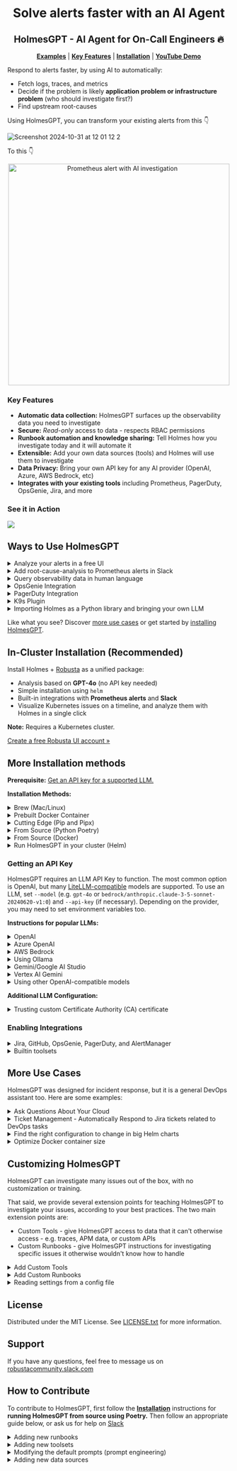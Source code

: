 <div align="center">
  <h1 align="center">Solve alerts faster with an AI Agent</h1>
  <h2 align="center">HolmesGPT - AI Agent for On-Call Engineers 🔥</h2>
  <p align="center">
    <a href="#ways-to-use-holmesgpt"><strong>Examples</strong></a> |
    <a href="#key-features"><strong>Key Features</strong></a> |
    <a href="#installation"><strong>Installation</strong></a> |
    <a href="https://www.youtube.com/watch?v=TfQfx65LsDQ"><strong>YouTube Demo</strong></a>
  </p>
</div>

Respond to alerts faster, by using AI to automatically:

* Fetch logs, traces, and metrics
* Decide if the problem is likely **application problem or infrastructure problem** (who should investigate first?)
* Find upstream root-causes

Using HolmesGPT, you can transform your existing alerts from this 👇

![Screenshot 2024-10-31 at 12 01 12 2](https://github.com/user-attachments/assets/931ebd71-ccd2-4b7b-969d-a061a99cec2d)

To this 👇

<div align="center">
  <img src="https://github.com/user-attachments/assets/238d385c-70b5-4f41-a3cd-b7785f49d74c" alt="Prometheus alert with AI investigation" width="500px" />
</div>

### Key Features
- **Automatic data collection:** HolmesGPT surfaces up the observability data you need to investigate
- **Secure:** *Read-only* access to data - respects RBAC permissions
- **Runbook automation and knowledge sharing:** Tell Holmes how you investigate today and it will automate it
- **Extensible:** Add your own data sources (tools) and Holmes will use them to investigate
- **Data Privacy:** Bring your own API key for any AI provider (OpenAI, Azure, AWS Bedrock, etc)
- **Integrates with your existing tools** including Prometheus, PagerDuty, OpsGenie, Jira, and more

### See it in Action

<a href="https://www.loom.com/share/4c55f395dbd64ef3b69670eccf961124">
<img style="max-width:300px;" src="https://cdn.loom.com/sessions/thumbnails/4c55f395dbd64ef3b69670eccf961124-db2004995e8d621c-full-play.gif">
</a>

## Ways to Use HolmesGPT

<details>
<summary> Analyze your alerts in a free UI</summary>

Includes free use of the Robusta AI model.

![Screenshot 2024-10-31 at 11 40 09](https://github.com/user-attachments/assets/2e90cc7b-4b0a-4386-ab4f-0d36692b549c)


[Sign up for Robusta SaaS](https://platform.robusta.dev/signup/?utm_source=github&utm_medium=holmesgpt-readme&utm_content=ways_to_use_holmesgpt_section) (Kubernetes cluster required) or contact us about on-premise options.
</details>

<details>
<summary>Add root-cause-analysis to Prometheus alerts in Slack</summary>

Investigate Prometheus alerts right from Slack with the official [Robusta integration](https://docs.robusta.dev/master/configuration/sinks/slack.html#connecting-slack).

![342708962-e0c9ccde-299e-41d7-84e3-c201277a9ccb (1)](https://github.com/robusta-dev/holmesgpt/assets/494087/fd2451b0-b951-4798-af62-f69affac831e)

Or run HolmesGPT from the cli:

```bash
kubectl port-forward alertmanager-robusta-kube-prometheus-st-alertmanager-0 9093:9093 &
holmes investigate alertmanager --alertmanager-url http://localhost:9093
```

Note - if on Mac OS and using the Docker image, you will need to use `http://docker.for.mac.localhost:9093` instead of `http://localhost:9093`
</details>


<details>
<summary>Query observability data in human language</summary>

Via the Holmes CLI or [a free UI (video)](https://www.loom.com/share/3cdcd94ed6bc458888b338493b108d1d?t=0)

```bash
holmes ask "what pods are in crashloopbackoff in my cluster and why?"
```
</details>

<details>
<summary>OpsGenie Integration</summary>

```bash
holmes investigate opsgenie --opsgenie-api-key <PLACEHOLDER_APIKEY>
```

By default results are displayed in the CLI . Use `--update --opsgenie-team-integration-key <PLACEHOLDER_TEAM_KEY>` to get the results as a comment in the OpsGenie alerts. Refer to the CLI help for more info.

![OpsGenie](./images/opsgenie-holmes-update.png)
</details>


<details>
<summary>PagerDuty Integration</summary>

```bash
holmes investigate pagerduty --pagerduty-api-key <PLACEHOLDER_APIKEY>
```

By default results are displayed in the CLI. Use `--update --pagerduty-user-email <PLACEHOLDER_EMAIL>` to get the results as a comment in the PagerDuty issue. Refer to the CLI help for more info.

![PagerDuty](./images/pagerduty-holmes-update.png)
</details>

<details>
<summary>K9s Plugin</summary>

You can add HolmesGPT as a plugin for K9s to investigate why any Kubernetes resource is unhealthy.

Add the following contents to the K9s plugin file, typically `~/.config/k9s/plugins.yaml` on Linux and `~/Library/Application Support/k9s/plugins.yaml` on Mac. Read more about K9s plugins [here](https://k9scli.io/topics/plugins/) and check your plugin path [here](https://github.com/derailed/k9s?tab=readme-ov-file#k9s-configuration).

**Note**: HolmesGPT must be installed and configured for the K9s plugin to work.

Basic plugin to run an investigation on any Kubernetes object, using the shortcut `Shift + H`:

```yaml
plugins:
  holmesgpt:
    shortCut: Shift-H
    description: Ask HolmesGPT
    scopes:
      - all
    command: bash
    background: false
    confirm: false
    args:
      - -c
      - |
        holmes ask "why is $NAME of $RESOURCE_NAME in -n $NAMESPACE not working as expected"
        echo "Press 'q' to exit"
        while : ; do
        read -n 1 k <&1
        if [[ $k = q ]] ; then
        break
        fi
        done
```

Advanced plugin that lets you modify the questions HolmesGPT asks about the LLM, using the shortcut `Shift + O`. (E.g. you can change the question to "generate an HPA for this deployment" and the AI will follow those instructions and output an HPA configuration.)
```yaml
plugins:
  custom-holmesgpt:
    shortCut: Shift-Q
    description: Custom HolmesGPT Ask
    scopes:
      - all
    command: bash

      - |
        INSTRUCTIONS="# Edit the line below. Lines starting with '#' will be ignored."
        DEFAULT_ASK_COMMAND="why is $NAME of $RESOURCE_NAME in -n $NAMESPACE not working as expected"
        QUESTION_FILE=$(mktemp)

        echo "$INSTRUCTIONS" > "$QUESTION_FILE"
        echo "$DEFAULT_ASK_COMMAND" >> "$QUESTION_FILE"

        # Open the line in the default text editor
        ${EDITOR:-nano} "$QUESTION_FILE"

        # Read the modified line, ignoring lines starting with '#'
        user_input=$(grep -v '^#' "$QUESTION_FILE")
        echo running: holmes ask "\"$user_input\""

        holmes ask "$user_input"
        echo "Press 'q' to exit"
        while : ; do
        read -n 1 k <&1
        if [[ $k = q ]] ; then
        break
        fi
        done
```
</details>

<details>
<summary>Importing Holmes as a Python library and bringing your own LLM</summary>

You can use Holmes as a library and pass in your own LLM implementation. This is particularly useful if LiteLLM or the default Holmes implementation does not suit you.

See an example implementation [here](examples/custom_llm.py).

</details>

Like what you see? Discover [more use cases](#more-use-cases) or get started by [installing HolmesGPT](#installation).

## In-Cluster Installation (Recommended)

Install Holmes + [Robusta](https://github.com/robusta-dev/robusta) as a unified package:

- Analysis based on **GPT-4o** (no API key needed)
- Simple installation using `helm`
- Built-in integrations with **Prometheus alerts** and **Slack**
- Visualize Kubernetes issues on a timeline, and analyze them with Holmes in a single click

**Note:** Requires a Kubernetes cluster.

[Create a free Robusta UI account »](https://platform.robusta.dev/signup/?utm_source=github&utm_medium=holmesgpt-readme&utm_content=easy_install_in_cluster_section)

## More Installation methods

**Prerequisite:** <a href="#getting-an-api-key"> Get an API key for a supported LLM.</a>

**Installation Methods:**

<details>
  <summary>Brew (Mac/Linux)</summary>

1. Add our tap:

```sh
brew tap robusta-dev/homebrew-holmesgpt
```

2. Install holmesgpt:

```sh
brew install holmesgpt
```

3. Check that installation was successful. **This will take a few seconds on the first run - wait patiently.**:

```sh
holmes --help
```

4. Run holmesgpt:

```sh
holmes ask "what issues do I have in my cluster"
```
</details>


<details>
<summary>Prebuilt Docker Container</summary>

Run the prebuilt Docker container `docker.pkg.dev/genuine-flight-317411/devel/holmes`, with extra flags to mount relevant config files (so that kubectl and other tools can access AWS/GCP resources using your local machine's credentials)

```bash
docker run -it --net=host -v ~/.holmes:/root/.holmes -v ~/.aws:/root/.aws -v ~/.config/gcloud:/root/.config/gcloud -v $HOME/.kube/config:/root/.kube/config us-central1-docker.pkg.dev/genuine-flight-317411/devel/holmes ask "what pods are unhealthy and why?"
```
</details>

<details>

<summary>Cutting Edge (Pip and Pipx)</summary>

You can install HolmesGPT from the latest git version with pip or pipx.

We recommend using pipx because it guarantees that HolmesGPT is isolated from other python packages on your system, preventing dependency conflicts.

First [Pipx](https://github.com/pypa/pipx) (skip this step if you are using pip).

Then install HolmesGPT from git with either pip or pipx:

```
pipx install "https://github.com/robusta-dev/holmesgpt/archive/refs/heads/master.zip"
```

Verify that HolmesGPT was installed by checking the version:

```
holmes version
```

To upgrade HolmesGPT with pipx, you can run:

```
pipx upgrade holmesgpt
```
</details>

<details>

<summary>From Source (Python Poetry)</summary>

First [install poetry (the python package manager)](https://python-poetry.org/docs/#installing-with-the-official-installer)

```
git clone https://github.com/robusta-dev/holmesgpt.git
cd holmesgpt
poetry install --no-root
poetry run python3 holmes.py ask "what pods are unhealthy and why?"
```
</details>

<details>
<summary>From Source (Docker)</summary>

Clone the project from github, and then run:

```bash
cd holmesgpt
docker build -t holmes . -f Dockerfile.dev
docker run -it --net=host -v -v ~/.holmes:/root/.holmes -v ~/.aws:/root/.aws -v ~/.config/gcloud:/root/.config/gcloud -v $HOME/.kube/config:/root/.kube/config holmes ask "what pods are unhealthy and why?"
```
</details>

<details>
<summary>Run HolmesGPT in your cluster (Helm)</summary>

Most users should install Holmes using the instructions in the [Robusta docs ↗](https://docs.robusta.dev/master/configuration/ai-analysis.html) and NOT the instructions below.

By using the `Robusta` integration, you’ll benefit from a fully integrated setup that works seamlessly with `Prometheus alerts` and `Slack`. Using the instructions below requires you to build and configure many of these components yourself.

### Environment Variable Configuration

In this mode, all parameters should be passed to the HolmesGPT deployment using environment variables. To securely manage sensitive data, we recommend pulling sensitive variables from Kubernetes `secrets`.

#### Example Configuration
Create a `holmes-values.yaml` file with your desired environment variables:

```yaml
additionalEnvVars:
  - name: MODEL
    value: gpt-4o
  - name: OPENAI_API_KEY
    value: <your open ai key>
```

Install Holmes with Helm:

```bash
helm repo add robusta https://robusta-charts.storage.googleapis.com && helm repo update
helm install holmes robusta/holmes -f holmes-values.yaml
```

For all LLMs, you must provide the `MODEL` environment variable, which specifies the model you are using. Some LLMs may require additional variables.

### Using `{{ env.VARIABLE_NAME }}` for Secrets

For enhanced security and flexibility, you can substitute values directly with environment variables using the `{{ env.VARIABLE_NAME }}` syntax. This is especially useful for passing sensitive information like API keys or credentials.

Example configuration for OpenSearch integration:

```yaml
toolsets:
  opensearch:
    enabled: true
    config:
      # OpenSearch configuration
      opensearch_clusters:
        - hosts:
            - host: "{{ env.OPENSEARCH_URL }}"
              port: 9200
          headers:
            Authorization: "Basic {{ env.OPENSEARCH_BEARER_TOKEN }}"
          # Additional parameters
          use_ssl: true
          ssl_assert_hostname: false
          verify_certs: false
          ssl_show_warn: false
```

In this example:
- `{{ env.OPENSEARCH_URL }}` will be replaced by the `OPENSEARCH_URL` environment variable.
- `{{ env.OPENSEARCH_BEARER_TOKEN }}` will pull the value of the `OPENSEARCH_BEARER_TOKEN` environment variable.

This approach allows sensitive variables to be managed securely, such as by using Kubernetes secrets.

### Custom Toolset Configurations

You can also add custom configurations for other toolsets. For example:

```yaml
toolsets:
  tool_name_here:
    enabled: true
    config:
      # Custom configuration for your tool
      custom_param: "{{ env.CUSTOM_PARAM }}"
```

This structure enables you to add or modify toolset configurations easily, while leveraging environment variables for flexibility and security.

<details>
<summary>OpenAI</summary>

For OpenAI, only the ``model`` and ``api-key`` should be provided

    additionalEnvVars:
    - name: MODEL
      value: gpt-4o
    - name: OPENAI_API_KEY
      valueFrom:
        secretKeyRef:
          name: my-holmes-secret
          key: openAiKey

**Note**: ``gpt-4o`` is optional since it's default model.

</details>

<details>
<summary>Azure OpenAI</summary>

To work with Azure AI, you need to provide the below variables:

    additionalEnvVars:
    - name: MODEL
      value: azure/my-azure-deployment         # your azure deployment name
    - name: AZURE_API_VERSION
      value: 2024-02-15-preview                # azure openai api version
    - name: AZURE_API_BASE
      value: https://my-org.openai.azure.com/  # base azure openai url
    - name: AZURE_API_KEY
      valueFrom:
        secretKeyRef:
          name: my-holmes-secret
          key: azureOpenAiKey

</details>

<details>
<summary>AWS Bedrock</summary>

    enablePostProcessing: true
    additionalEnvVars:
    - name: MODEL
      value: bedrock/anthropic.claude-3-5-sonnet-20240620-v1:0
    - name: AWS_REGION_NAME
      value: us-east-1
    - name: AWS_ACCESS_KEY_ID
      valueFrom:
        secretKeyRef:
          name: my-holmes-secret
          key: awsAccessKeyId
    - name: AWS_SECRET_ACCESS_KEY
      valueFrom:
        secretKeyRef:
          name: my-holmes-secret
          key: awsSecretAccessKey

**Note**: ``bedrock claude`` provides better results when using post-processing to summarize the results.
</details>


</details>

### Getting an API Key

HolmesGPT requires an LLM API Key to function. The most common option is OpenAI, but many [LiteLLM-compatible](https://docs.litellm.ai/docs/providers/) models are supported. To use an LLM, set `--model` (e.g. `gpt-4o` or `bedrock/anthropic.claude-3-5-sonnet-20240620-v1:0`) and `--api-key` (if necessary). Depending on the provider, you may need to set environment variables too.

**Instructions for popular LLMs:**

<details>
<summary>OpenAI</summary>

To work with OpenAI’s GPT 3.5 or GPT-4 models you need a paid [OpenAI API key](https://help.openai.com/en/articles/4936850-where-do-i-find-my-openai-api-key).

**Note**: This is different from being a “ChatGPT Plus” subscriber.

Pass your API key to holmes with the `--api-key` cli argument. Because OpenAI is the default LLM, the `--model` flag is optional for OpenAI (gpt-4o is the default).

```
holmes ask --api-key="..." "what pods are crashing in my cluster and why?"
```

If you prefer not to pass secrets on the cli, set the OPENAI_API_KEY environment variable or save the API key in a HolmesGPT config file.

</details>

<details>
<summary>Azure OpenAI</summary>

To work with Azure AI, you need an [Azure OpenAI resource](https://learn.microsoft.com/en-us/azure/ai-services/openai/how-to/create-resource?pivots=web-portal#create-a-resource) and to set the following environment variables:

* AZURE_API_VERSION - e.g. 2024-02-15-preview
* AZURE_API_BASE - e.g. https://my-org.openai.azure.com/
* AZURE_API_KEY (optional) - equivalent to the `--api-key` cli argument

Set those environment variables and run:

```bash
holmes ask "what pods are unhealthy and why?" --model=azure/<DEPLOYMENT_NAME> --api-key=<API_KEY>
```

Refer [LiteLLM Azure docs ↗](https://litellm.vercel.app/docs/providers/azure) for more details.
</details>

<details>
<summary>AWS Bedrock</summary>

Before running the below command you must run `pip install boto3>=1.28.57` and set the following environment variables:

* `AWS_REGION_NAME`
* `AWS_ACCESS_KEY_ID`
* `AWS_SECRET_ACCESS_KEY`

If the AWS cli is already configured on your machine, you may be able to find those parameters with:

```console
cat ~/.aws/credentials ~/.aws/config
```

Once everything is configured, run:
```console
holmes ask "what pods are unhealthy and why?" --model=bedrock/<MODEL_NAME>
```

Be sure to replace `MODEL_NAME` with a model you have access to - e.g. `anthropic.claude-3-5-sonnet-20240620-v1:0`. To list models your account can access:

```
aws bedrock list-foundation-models --region=us-east-1
```

Note that different models are available in different regions. For example, Claude Opus is only available in us-west-2.

Refer to [LiteLLM Bedrock docs ↗](https://litellm.vercel.app/docs/providers/bedrock) for more details.
</details>

<details>
<summary>Using Ollama</summary>
Ollama is supported, but buggy. We recommend using other models if you can, until Ollama tool-calling capabilities improve.
Specifically, Ollama often calls tools with non-existent or missing parameters.

If you'd like to try using Ollama anyway, see below:
```
export OLLAMA_API_BASE="http://localhost:11434"
holmes ask "what pods are unhealthy in my cluster?" --model="ollama_chat/llama3.1"
```

You can also connect to Ollama in the standard OpenAI format (this should be equivalent to the above):

```
# note the v1 at the end
export OPENAI_API_BASE="http://localhost:11434/v1"
# holmes requires OPENAPI_API_KEY to be set but value does not matter
export OPENAI_API_KEY=123
holmes ask "what pods are unhealthy in my cluster?" --model="openai/llama3.1"
```

</details>
<details>
<summary>Gemini/Google AI Studio</summary>

To use Gemini, set the `GEMINI_API_KEY` environment variable as follows:

```bash
export GEMINI_API_KEY="your-gemini-api-key"
```

Once the environment variable is set, you can run the following command to interact with Gemini:

```bash
holmes ask "what pods are unhealthy and why?" --model=gemini/<MODEL_NAME>
```

Be sure to replace `MODEL_NAME` with a model you have access to - e.g., `gemini-pro`,`gemini/gemini-1.5-flash`, etc.

</details>
<details>
<summary>Vertex AI Gemini</summary>

To use Vertex AI with Gemini models, set the following environment variables:

```bash
export VERTEXAI_PROJECT="your-project-id"
export VERTEXAI_LOCATION="us-central1"
export GOOGLE_APPLICATION_CREDENTIALS="path/to/your/service_account_key.json"
```

Once the environment variables are set, you can run the following command to interact with Vertex AI Gemini models:

```bash
poetry run python holmes.py ask "what pods are unhealthy and why?" --model "vertex_ai/<MODEL_NAME>"
```

Be sure to replace `MODEL_NAME` with a model you have access to - e.g., `gemini-pro`,`gemini-2.0-flash-exp`, etc.
Ensure you have the correct project, location, and credentials for accessing the desired Vertex AI model.

</details>
<details>
<summary>Using other OpenAI-compatible models</summary>

You will need an LLM with support for function-calling (tool-calling).

* Set the environment variable for your URL with `OPENAI_API_BASE`
* Set the model as `openai/<your-model-name>` (e.g., `llama3.1:latest`)
* Set your API key (if your URL doesn't require a key, then add a random value for `--api-key`)

```bash
export OPENAI_API_BASE=<URL_HERE>
holmes ask "what pods are unhealthy and why?" --model=openai/<MODEL_NAME> --api-key=<API_KEY_HERE>
```

**Important: Please verify that your model and inference server support function calling! HolmesGPT is currently unable to check if the LLM it was given supports function-calling or not. Some models that lack function-calling capabilities will  hallucinate answers instead of reporting that they are unable to call functions. This behaviour depends on the model.**

In particular, note that [vLLM does not yet support function calling](https://github.com/vllm-project/vllm/issues/1869), whereas [llama-cpp does support it](https://github.com/abetlen/llama-cpp-python?tab=readme-ov-file#function-calling).

</details>

**Additional LLM Configuration:**

<details>
<summary>Trusting custom Certificate Authority (CA) certificate</summary>
If your llm provider url uses a certificate from a custom CA, in order to trust it, base-64 encode the certificate, and store it in an environment variable named <b>CERTIFICATE</b>
</details>

### Enabling Integrations

<details>
<summary>
Jira, GitHub, OpsGenie, PagerDuty, and AlertManager
</summary>

HolmesGPT can pull tickets/alerts from each of these sources and investigate them.

Refer to `holmes investigate jira --help` etc for details.
</details>


<details>
<summary>
Builtin toolsets
</summary>

HolmesGPT has a number of toolsets that give it access to many datasources. This enhances HolmesGPT's ability to get to the root cause of issues.
These toolsets are documented on [Robusta's documentation for builtin toolsets](https://docs.robusta.dev/master/configuration/holmesgpt/builtin_toolsets.html).

This documentation also defines [how to create custom toolsets](https://docs.robusta.dev/master/configuration/holmesgpt/custom_toolsets.html).
</details>


## More Use Cases

HolmesGPT was designed for incident response, but it is a general DevOps assistant too. Here are some examples:

<details>
<summary>Ask Questions About Your Cloud</summary>

```bash
holmes ask "what services does my cluster expose externally?"
```
</details>

<details>
<summary>Ticket Management - Automatically Respond to Jira tickets related to DevOps tasks</summary>

```bash
holmes investigate jira  --jira-url https://<PLACEDHOLDER>.atlassian.net --jira-username <PLACEHOLDER_EMAIL> --jira-api-key <PLACEHOLDER_API_KEY>
```
</details>

<details>
<summary>Find the right configuration to change in big Helm charts</summary>

LLM uses the built-in [Helm toolset](./holmes/plugins/toolsets/helm.yaml) to gather information.

```bash
holmes ask "what helm value should I change to increase memory request of the my-argo-cd-argocd-server-6864949974-lzp6m pod"
```
</details>

<details>
<summary>Optimize Docker container size</summary>

LLM uses the built-in [Docker toolset](./holmes/plugins/toolsets/docker.yaml) to gather information.

```bash
holmes ask "Tell me what layers of my pavangudiwada/robusta-ai docker image consume the most storage and suggest some fixes to it"
```
</details>

## Customizing HolmesGPT

HolmesGPT can investigate many issues out of the box, with no customization or training.

That said, we provide several extension points for teaching HolmesGPT to investigate your issues, according to your best practices. The two main extension points are:

* Custom Tools - give HolmesGPT access to data that it can't otherwise access - e.g. traces, APM data, or custom APIs
* Custom Runbooks - give HolmesGPT instructions for investigating specific issues it otherwise wouldn't know how to handle

<details>
<summary>Add Custom Tools</summary>

The more data you give HolmesGPT, the better it will perform. Give it access to more data by adding custom tools.

New tools are loaded using `-t` from [custom toolset files](./examples/custom_toolset.yaml) or by adding them to the `~/.holmes/config.yaml` with the setting `custom_toolsets: ["/path/to/toolset.yaml"]`.
There is also detailed documentation in [Robusta's online docs](https://docs.robusta.dev/master/configuration/holmesgpt/custom_toolsets.html).
</details>

<details>
<summary>Add Custom Runbooks</summary>

HolmesGPT can investigate by following runbooks written in plain English. Add your own runbooks to provided the LLM specific instructions.

New runbooks are loaded using `-r` from [custom runbook files](./examples/custom_runbooks.yaml) or by adding them to the `~/.holmes/config.yaml` with the `custom_runbooks: ["/path/to/runbook.yaml"]`.
</details>

<details>
<summary>Reading settings from a config file</summary>

You can customize HolmesGPT's behaviour with command line flags, or you can save common settings in config file for re-use.

You can view an example config file with all available settings [here](config.example.yaml).

By default, without specifying `--config` the agent will try to read `~/.holmes/config.yaml`. When settings are present in both config file and cli, the cli option takes precedence.


<details>
<summary>Custom Toolsets</summary>

You can define your own custom toolsets to extend the functionality of your setup. These toolsets can include querying company-specific data, fetching logs from observability tools, and more.

```bash
# Add paths to your custom toolsets here
# Example: ["path/to/your/custom_toolset.yaml"]
#custom_toolsets: ["examples/custom_toolset.yaml"]
```

There is also detailed documentation in [Robusta's online docs](https://docs.robusta.dev/master/configuration/holmesgpt/custom_toolsets.html).
</details>

<details>

<summary>Alertmanager Configuration</summary>

Configure the URL for your Alertmanager instance to enable alert management and notifications.

```bash
# URL for the Alertmanager
#alertmanager_url: "http://localhost:9093"
```
</details>

<details>

<summary>Jira Integration</summary>

Integrate with Jira to automate issue tracking and project management tasks. Provide your Jira credentials and specify the query to fetch issues and optionally update their status.

```bash
# Jira credentials and query settings
#jira_username: "user@company.com"
#jira_api_key: "..."
#jira_url: "https://your-company.atlassian.net"
#jira_query: "project = 'Natan Test Project' and Status = 'To Do'"
```

1. **jira_username**: The email you use to log into your Jira account. Eg: `jira-user@company.com`
2. **jira_api_key**: Follow these [instructions](https://support.atlassian.com/atlassian-account/docs/manage-api-tokens-for-your-atlassian-account/) to get your API key.
3. **jira_url**: The URL of your workspace. For example: [https://workspace.atlassian.net](https://workspace.atlassian.net) (**Note:** schema (https) is required)
4. **project**: Name of the project you want the Jira tickets to be created in. Go to **Project Settings** -> **Details** -> **Name**.
5. **status**: Status of a ticket. Example: `To Do`, `In Progress`
</details>

<details>

<summary>GitHub Integration</summary>

Integrate with GitHub to automate issue tracking and project management tasks. Provide your GitHub PAT (*personal access token*) and specify the `owner/repository`.

```bash
# GitHub credentials and query settings
#github_owner: "robusta-dev"
#github_pat: "..."
#github_url: "https://api.github.com" (default)
#github_repository: "holmesgpt"
#github_query: "is:issue is:open"
```

1. **github_owner**: The repository owner. Eg: `robusta-dev`
2. **github_pat**: Follow these [instructions](https://docs.github.com/en/authentication/keeping-your-account-and-data-secure/managing-your-personal-access-tokens#creating-a-fine-grained-personal-access-token) to get your GitHub pat (*personal access token*).
3. **github_url**: The URL of your GitHub API. For example: [https://api.github.com](https://api.github.com) (**Note:** schema (https) is required)
4. **github_repository**: Name of the repository you want the GitHub issues to be scanned. Eg: `holmesgpt`.
</details>

<details>
<summary>PagerDuty Integration</summary>

Integrate with PagerDuty to automate incident tracking and project management tasks. Provide your PagerDuty credentials and specify the user email to update the incident with findings.

```bash
pagerduty_api_key: "..."
pagerduty_user_email: "user@mail.com"
pagerduty_incident_key:  "..."
```

1. **pagerduty_api_key**: The PagerDuty API key.  This can be found in the PagerDuty UI under Integrations > API Access Key.
2. **pagerduty_user_email**: When --update is set, which user will be listed as the user who updated the incident. (Must be the email of a valid user in your PagerDuty account.)
3. **pagerduty_incident_key**: If provided, only analyze a single PagerDuty incident matching this key
</details>

<details>
<summary>OpsGenie Integration</summary>

Integrate with OpsGenie to automate alert investigations. Provide your OpsGenie credentials and specify the query to fetch alerts.

```bash
opsgenie_api_key : "..."
opsgenie-team-integration-key: "...."
opsgenie-query: "..."
```

1. **opsgenie_api_key**: The OpsGenie API key. Get it from Settings > API key management > Add new API key
2. **opsgenie-team-integration-key**: OpsGenie Team Integration key for writing back results. (NOT a normal API Key.) Get it from Teams > YourTeamName > Integrations > Add Integration > API Key. Don't forget to turn on the integration and add the Team as Responders to the alert.
3. **opsgenie-query**: E.g. 'message: Foo' (see https://support.atlassian.com/opsgenie/docs/search-queries-for-alerts/)
</details>


<details>

<summary>Slack Integration</summary>

Configure Slack to send notifications to specific channels. Provide your Slack token and the desired channel for notifications.

```bash
# Slack token and channel configuration
#slack_token: "..."
#slack_channel: "#general"
```

1. **slack-token**: The Slack API key. You can generate with `pip install robusta-cli && robusta integrations slack`
2. **slack-channel**: The Slack channel where you want to receive the findings.

</details>



<details>

<summary>Custom Runbooks</summary>

Define custom runbooks to give explicit instructions to the LLM on how to investigate certain alerts. This can help in achieving better results for known alerts.

```bash
# Add paths to your custom runbooks here
# Example: ["path/to/your/custom_runbook.yaml"]
#custom_runbooks: ["examples/custom_runbooks.yaml"]
```
</details>

### Large Language Model (LLM) Configuration

Choose between OpenAI, Azure, AWS Bedrock, and more. Provide the necessary API keys and endpoints for the selected service.


<details>

<summary>OpenAI</summary>

```bash
# Configuration for OpenAI LLM
#api_key: "your-secret-api-key"
```
</details>

<details>

<summary>Azure</summary>

```bash
# Configuration for Azure LLM
#api_key: "your-secret-api-key"
#model: "azure/<DEPLOYMENT_NAME>"
#you will also need to set environment variables - see above
```
</details>

<summary>Bedrock</summary>

```bash
# Configuration for AWS Bedrock LLM
#model: "bedrock/<MODEL_ID>"
#you will also need to set environment variables - see above
```
</details>

</details>

## License

Distributed under the MIT License. See [LICENSE.txt](https://github.com/robusta-dev/holmesgpt/blob/master/LICENSE.txt) for more information.
<!-- Change License -->

## Support

If you have any questions, feel free to message us on [robustacommunity.slack.com](https://bit.ly/robusta-slack)

## How to Contribute

To contribute to HolmesGPT, first follow the <a href="#installation"><strong>Installation</strong></a> instructions for **running HolmesGPT from source using Poetry.** Then follow an appropriate guide below, or ask us for help on [Slack](https://bit.ly/robusta-slack)

<details>
<summary>Adding new runbooks</summary>

You can contribute knowledge on solving common alerts and HolmesGPT will use this knowledge to solve related issues. To do so, add a new file to [./holmes/plugins/runbooks](holmes/plugins/runbooks) - or edit an existing runbooks file in that same directory.

Note: if you prefer to keep your runbooks private, you can store them locally and pass them to HolmesGPT with the `-r` flag. However, if your runbooks relate to common problems that others may encounter, please consider opening a PR and making HolmesGPT better for everyone!

</details>

<details>
<summary>Adding new toolsets</summary>

You can add define new tools in YAML and HolmesGPT will use those tools in it's investigation. To do so, add a new file to [./holmes/plugins/toolsets](holmes/plugins/toolsets) - or edit an existing toolsets file in that same directory.

Note: if you prefer to keep your tools private, you can store them locally and pass them to HolmesGPT with the `-t` flag. However, please consider contributing your toolsets! At least one other community member will probably find them useful!

</details>

<details>
<summary>Modifying the default prompts (prompt engineering)</summary>

The default prompts for HolmesGPT are located in [./holmes/plugins/prompts](holmes/plugins/prompts). Most `holmes` commands accept a `--system-prompt` flag that you can use to override this.

If you find a scenario where the default prompts don't work, please consider letting us know by opening a GitHub issue or messaging us on Slack! We have an internal evaluation framework for benchmarking prompts on many troubleshooting scenarios and if you share a case where HolmesGPT doesn't work, we will be able to add it to our test framework and fix the performance on that issue and similar ones.

</details>

<details>
<summary>Adding new data sources</summary>

If you want HolmesGPT to investigate external tickets or alert, you can add a new datasource. This requires modifying the source code and opening a PR. [You can see an example PR like that here, which added support for investigating GitHub issues](https://github.com/robusta-dev/holmesgpt/pull/28/files).

</details>
